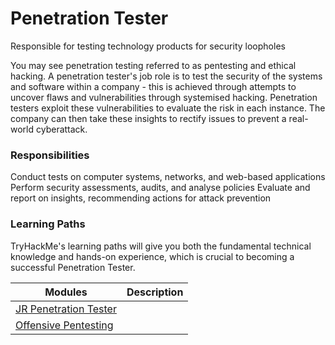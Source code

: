 # Penetration Tester

Responsible for testing technology products for security loopholes

You may see penetration testing referred to as pentesting and ethical hacking. A penetration tester's job role is to test the security of the systems and software within a company - this is achieved through attempts to uncover flaws and vulnerabilities through systemised hacking. Penetration testers exploit these vulnerabilities to evaluate the risk in each instance. The company can then take these insights to rectify issues to prevent a real-world cyberattack.

### Responsibilities

Conduct tests on computer systems, networks, and web-based applications
Perform security assessments, audits, and analyse policies
Evaluate and report on insights, recommending actions for attack prevention

### Learning Paths

TryHackMe's learning paths will give you both the fundamental technical knowledge and hands-on experience, which is crucial to becoming a successful Penetration Tester.

| Modules                                         | Description
|-----------------------------------------------|----------------------------|
|<a href="https://github.com/CyberSecureAI/THM-Introduction-to-Cyber-Security"> JR Penetration Tester </a>  | |
| <a href="https://google.com">Offensive Pentesting</a> | |

